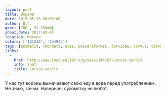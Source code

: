 ```yaml
---
layout: post
title: Ворона
date: 2017-05-18 00:00:00
author: Д.Г.
gear: [70D , 55-250mm]
shoot_date: 2017-05-04
location: Москва
colors: ['131210', '4b4943']
tags: [animalia, chordata, aves, passeriformes, corvidae, corvus, corvus cornix]
links:
  -
    href: http://www.inaturalist.org/taxa/144757-Corvus-cornix
    info: inat
    title: Corvus cornix
---
```

У нас тут вороны вымачивают свою еду в воде перед употреблением. Не знаю, зачем. Наверное, сухомятку не любят.
